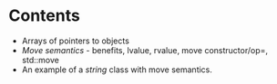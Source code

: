 # Contents
* Arrays of pointers to objects
* *Move semantics* - benefits, lvalue, rvalue, move constructor/op=, std::move
* An example of a *string* class with move semantics.
